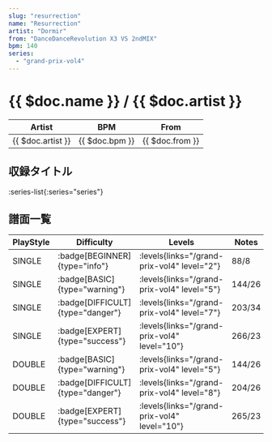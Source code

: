 ```yaml
---
slug: "resurrection"
name: "Resurrection"
artist: "Dormir"
from: "DanceDanceRevolution X3 VS 2ndMIX"
bpm: 140
series:
  - "grand-prix-vol4"
---
```


# {{ $doc.name }} / {{ $doc.artist }}

|Artist|BPM|From|
|------|---|----|
|{{ $doc.artist }}|{{ $doc.bpm }}|{{ $doc.from }}|

## 収録タイトル

:series-list{:series="series"}

## 譜面一覧

|PlayStyle|Difficulty|Levels|Notes|Movie|
|---------|----------|------|-----|-----|
|SINGLE| :badge[BEGINNER]{type="info"}| :levels{links="/grand-prix-vol4" level="2"}|88/8||
|SINGLE| :badge[BASIC]{type="warning"}| :levels{links="/grand-prix-vol4" level="5"}|144/26||
|SINGLE| :badge[DIFFICULT]{type="danger"}| :levels{links="/grand-prix-vol4" level="7"}|203/34||
|SINGLE| :badge[EXPERT]{type="success"}| :levels{links="/grand-prix-vol4" level="10"}|266/23||
|DOUBLE| :badge[BASIC]{type="warning"}| :levels{links="/grand-prix-vol4" level="5"}|144/26||
|DOUBLE| :badge[DIFFICULT]{type="danger"}| :levels{links="/grand-prix-vol4" level="8"}|204/26||
|DOUBLE| :badge[EXPERT]{type="success"}| :levels{links="/grand-prix-vol4" level="10"}|265/23||
